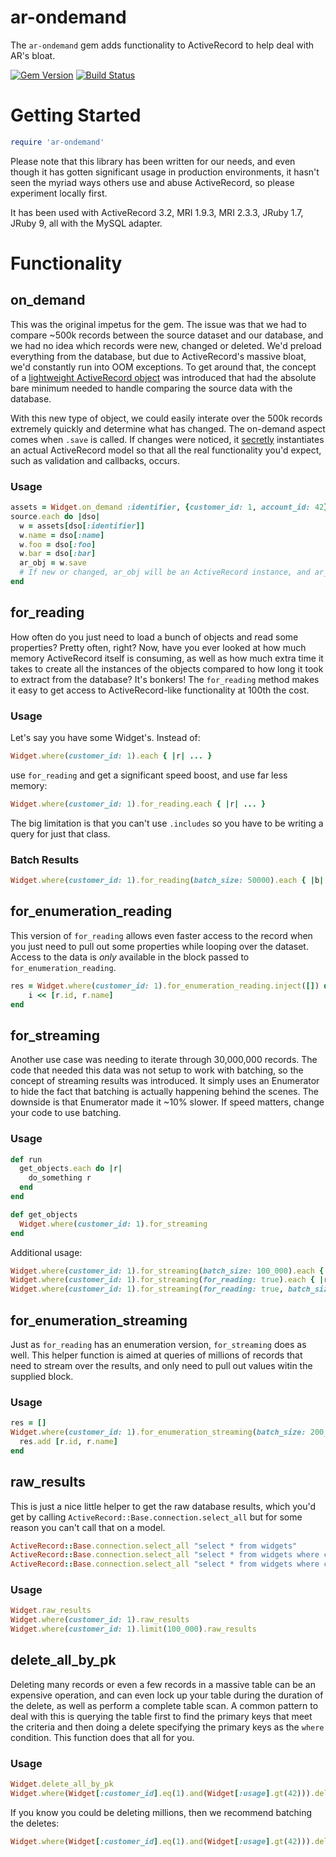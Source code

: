 # ar-ondemand

The `ar-ondemand` gem adds functionality to ActiveRecord to help deal with AR's bloat.

[![Gem Version](https://badge.fury.io/rb/ar-ondemand.svg)](http://badge.fury.io/rb/ar-ondemand)
[![Build Status](https://ci.solanolabs.com:443/cloudhealthtech/ar-ondemand/badges/branches/master?badge_token=bd73a19d5421a68f29e22ad15ad080cbabc56ba7)](https://ci.solanolabs.com:443/cloudhealthtech/ar-ondemand/suites/170027)

# Getting Started

```rb
require 'ar-ondemand'
```

Please note that this library has been written for our needs, and even though it has gotten significant usage in
production environments, it hasn't seen the myriad ways others use and abuse ActiveRecord, so please experiment
locally first.

It has been used with ActiveRecord 3.2, MRI 1.9.3, MRI 2.3.3, JRuby 1.7, JRuby 9, all with the MySQL adapter.

# Functionality

## on_demand

This was the original impetus for the gem. The issue was that we had to compare ~500k records between the source
dataset and our database, and we had no idea which records were new, changed or deleted. We'd preload everything from
the database, but due to ActiveRecord's massive bloat, we'd constantly run into OOM exceptions. To get around that,
the concept of a [lightweight ActiveRecord object](https://github.com/CloudHealth/ar-ondemand/blob/master/lib/ar-ondemand/record.rb)
was introduced that had the absolute bare minimum needed to handle comparing the source data with the database.

With this new type of object, we could easily interate over the 500k records extremely quickly and determine what has
changed. The on-demand aspect comes when `.save` is called. If changes were noticed, it
[secretly](https://github.com/CloudHealth/ar-ondemand/blob/master/lib/ar-ondemand/record.rb#L67) instantiates an actual
ActiveRecord model so that all the real functionality you'd expect, such as validation and callbacks, occurs.

### Usage

```rb
assets = Widget.on_demand :identifier, {customer_id: 1, account_id: 42}
source.each do |dso|
  w = assets[dso[:identifier]]
  w.name = dso[:name]
  w.foo = dso[:foo]
  w.bar = dso[:bar]
  ar_obj = w.save
  # If new or changed, ar_obj will be an ActiveRecord instance, and ar_obj.id will now be set
end
```

## for_reading

How often do you just need to load a bunch of objects and read some properties? Pretty often, right? Now, have you ever
looked at how much memory ActiveRecord itself is consuming, as well as how much extra time it takes to create all the
instances of the objects compared to how long it took to extract from the database? It's bonkers! The `for_reading`
method makes it easy to get access to ActiveRecord-like functionality at 100th the cost.

### Usage

Let's say you have some Widget's. Instead of:

```rb
Widget.where(customer_id: 1).each { |r| ... }
```

use `for_reading` and get a significant speed boost, and use far less memory:

```rb
Widget.where(customer_id: 1).for_reading.each { |r| ... }
```

The big limitation is that you can't use `.includes` so you have to be writing a query for just that class.

### Batch Results

```rb
Widget.where(customer_id: 1).for_reading(batch_size: 50000).each { |b| b.each { |r| } }
```

## for_enumeration_reading

This version of `for_reading` allows even faster access to the record when you just need to pull out some properties
while looping over the dataset. Access to the data is *only* available in the block passed to `for_enumeration_reading`.

```rb
res = Widget.where(customer_id: 1).for_enumeration_reading.inject([]) do |i, r|
    i << [r.id, r.name]
end
```

## for_streaming

Another use case was needing to iterate through 30,000,000 records. The code that needed this data was not setup to work
with batching, so the concept of streaming results was introduced. It simply uses an Enumerator to hide the fact that
batching is actually happening behind the scenes. The downside is that Enumerator made it ~10% slower. If speed matters,
change your code to use batching.

### Usage

```rb
def run
  get_objects.each do |r|
    do_something r
  end
end

def get_objects
  Widget.where(customer_id: 1).for_streaming
end
```

Additional usage:

```rb
Widget.where(customer_id: 1).for_streaming(batch_size: 100_000).each { |r| }
Widget.where(customer_id: 1).for_streaming(for_reading: true).each { |r| }
Widget.where(customer_id: 1).for_streaming(for_reading: true, batch_size: 1_000_000).each { |r| }
```

## for_enumeration_streaming

Just as `for_reading` has an enumeration version, `for_streaming` does as well. This helper function
is aimed at queries of millions of records that need to stream over the results, and only need to pull
out values witin the supplied block.

### Usage

```rb
res = []
Widget.where(customer_id: 1).for_enumeration_streaming(batch_size: 200_000).each do |r|
  res.add [r.id, r.name]
end
```

## raw_results

This is just a nice little helper to get the raw database results, which you'd get by calling `ActiveRecord::Base.connection.select_all`
but for some reason you can't call that on a model.

```rb
ActiveRecord::Base.connection.select_all "select * from widgets"
ActiveRecord::Base.connection.select_all "select * from widgets where customer_id = 1"
ActiveRecord::Base.connection.select_all "select * from widgets where customer_id = 1 limit 100000"
```

### Usage

```rb
Widget.raw_results
Widget.where(customer_id: 1).raw_results
Widget.where(customer_id: 1).limit(100_000).raw_results
```

## delete_all_by_pk

Deleting many records or even a few records in a massive table can be an expensive operation, and can even lock up
your table during the duration of the delete, as well as perform a complete table scan. A common pattern to deal with
this is querying the table first to find the primary keys that meet the criteria and then doing a delete specifying
the primary keys as the `where` condition. This function does that all for you.

### Usage

```rb
Widget.delete_all_by_pk
Widget.where(Widget[:customer_id].eq(1).and(Widget[:usage].gt(42))).delete_all_by_pk
```

If you know you could be deleting millions, then we recommend batching the deletes:

```rb
Widget.where(Widget[:customer_id].eq(1).and(Widget[:usage].gt(42))).delete_all_by_pk(batch_size: 250_000)
```
